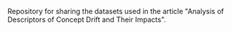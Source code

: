 Repository for sharing the datasets used in the article "Analysis of Descriptors of Concept Drift and Their Impacts".

